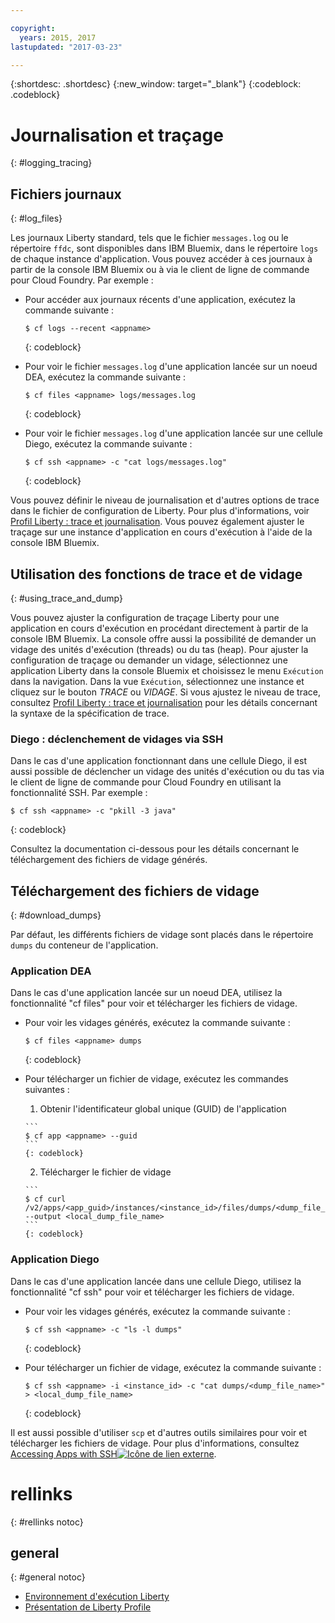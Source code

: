 ```yaml
---

copyright:
  years: 2015, 2017
lastupdated: "2017-03-23"

---
```


{:shortdesc: .shortdesc}
{:new_window: target="_blank"}
{:codeblock: .codeblock}

# Journalisation et traçage
{: #logging_tracing}

## Fichiers journaux
{: #log_files}

Les journaux Liberty standard, tels que le fichier `messages.log` ou le répertoire `ffdc`, sont disponibles dans IBM Bluemix, dans le répertoire `logs` de chaque instance d'application. Vous pouvez accéder à ces journaux à partir de la console IBM Bluemix ou à via le client de ligne de commande pour Cloud Foundry.
Par exemple :

* Pour accéder aux journaux récents d'une application, exécutez la commande suivante :

  ```
  $ cf logs --recent <appname>
  ```
  {: codeblock}

* Pour voir le fichier `messages.log` d'une application lancée sur un noeud DEA, exécutez la commande suivante :

  ```
  $ cf files <appname> logs/messages.log
  ```
  {: codeblock}

* Pour voir le fichier `messages.log` d'une application lancée sur une cellule Diego, exécutez la commande suivante :

  ```
  $ cf ssh <appname> -c "cat logs/messages.log"
  ```
  {: codeblock}

Vous
pouvez définir le niveau de journalisation et d'autres options de trace dans
le fichier de configuration de Liberty. Pour plus d'informations, voir
[Profil
Liberty : trace et journalisation](http://www.ibm.com/support/knowledgecenter/SSEQTP_liberty/com.ibm.websphere.wlp.doc/ae/rwlp_logging.html). Vous pouvez également ajuster le traçage sur une instance d'application en cours d'exécution à l'aide de la console IBM Bluemix.

## Utilisation des fonctions de trace et de vidage
{: #using_trace_and_dump}

Vous pouvez ajuster la configuration de traçage Liberty pour une application en cours d'exécution en procédant directement à partir de la console IBM Bluemix. La console offre aussi la possibilité de demander un vidage des unités d'exécution (threads) ou du tas (heap). Pour ajuster la configuration de traçage ou demander un vidage, sélectionnez une application Liberty dans la console Bluemix et choisissez le menu `Exécution` dans la navigation. Dans la vue `Exécution`, sélectionnez une instance et cliquez sur le bouton *TRACE* ou *VIDAGE*. Si vous ajustez le niveau de trace, consultez [Profil Liberty : trace et journalisation](http://www.ibm.com/support/knowledgecenter/SSEQTP_liberty/com.ibm.websphere.wlp.doc/ae/rwlp_logging.html) pour les détails concernant la syntaxe de la spécification de trace.

### Diego : déclenchement de vidages via SSH

Dans le cas d'une application fonctionnant dans une cellule Diego, il est aussi
possible de déclencher un vidage des unités d'exécution ou du tas via le client de ligne
de commande pour Cloud Foundry en utilisant la fonctionnalité SSH. Par exemple :

```
$ cf ssh <appname> -c "pkill -3 java"
```
{: codeblock}

Consultez la documentation ci-dessous pour les détails concernant le téléchargement des fichiers de vidage générés.

## Téléchargement des fichiers de vidage
{: #download_dumps}

Par défaut, les différents fichiers de vidage sont placés dans le répertoire `dumps` du conteneur de l'application.

### Application DEA

Dans le cas d'une application lancée sur un noeud DEA, utilisez la fonctionnalité "cf files" pour voir et télécharger les fichiers de vidage.

* Pour voir les vidages générés, exécutez la commande suivante :

  ```
  $ cf files <appname> dumps
  ```
  {: codeblock}

* Pour télécharger un fichier de vidage, exécutez les commandes suivantes :

    1. Obtenir l'identificateur global unique (GUID) de l'application

      ```
      $ cf app <appname> --guid
      ```
      {: codeblock}

    2. Télécharger le fichier de vidage

      ```
      $ cf curl /v2/apps/<app_guid>/instances/<instance_id>/files/dumps/<dump_file_name> --output <local_dump_file_name>
      ```
      {: codeblock}

### Application Diego

Dans le cas d'une application lancée dans une cellule Diego, utilisez la fonctionnalité "cf ssh" pour voir et télécharger les fichiers de vidage.

* Pour voir les vidages générés, exécutez la commande suivante :

  ```
  $ cf ssh <appname> -c "ls -l dumps"
  ```
  {: codeblock}

* Pour télécharger un fichier de vidage, exécutez la commande suivante :

  ```
  $ cf ssh <appname> -i <instance_id> -c "cat dumps/<dump_file_name>" > <local_dump_file_name>
  ```
  {: codeblock}

Il est aussi possible d'utiliser `scp` et d'autres outils similaires pour voir et télécharger les fichiers de vidage. Pour plus d'informations, consultez [Accessing Apps with SSH![Icône de lien externe](../../icons/launch-glyph.svg "Icône de lien externe")](https://docs.cloudfoundry.org/devguide/deploy-apps/ssh-apps.html).

# rellinks
{: #rellinks notoc}
## general
{: #general notoc}
* [Environnement d'exécution Liberty](index.html)
* [Présentation de Liberty Profile](http://www-01.ibm.com/support/knowledgecenter/SSAW57_8.5.5/com.ibm.websphere.wlp.nd.doc/ae/cwlp_about.html)
